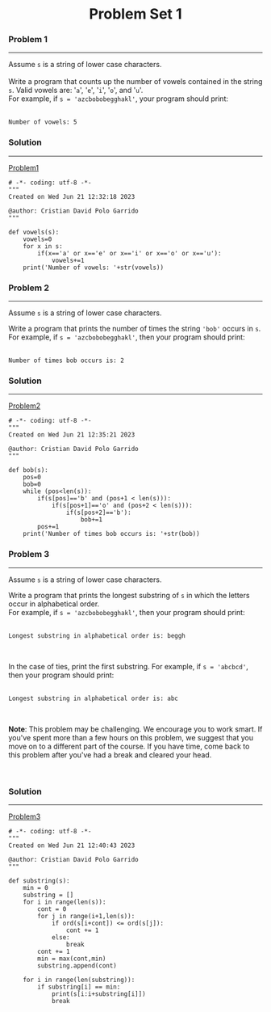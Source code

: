 <h1 align="center">Problem Set 1</h1>

### Problem 1

<hr>

Assume `s` is a string of lower case characters. <br><br>
Write a program that counts up the number of vowels contained in the string `s`. Valid vowels are: '`a`', '`e`', '`i`', '`o`', and '`u`'. <br>
For example, if `s = 'azcbobobegghakl'`, your program should print: <br><br>

    Number of vowels: 5

### Solution

<hr>

[Problem1](Problem1.py)

    # -*- coding: utf-8 -*-
    """
    Created on Wed Jun 21 12:32:18 2023
    
    @author: Cristian David Polo Garrido
    """
    
    def vowels(s):
        vowels=0
        for x in s:
            if(x=='a' or x=='e' or x=='i' or x=='o' or x=='u'):
                vowels+=1
        print('Number of vowels: '+str(vowels))

### Problem 2

<hr>

Assume `s` is a string of lower case characters. <br>

Write a program that prints the number of times the string `'bob'` occurs in `s`. <br>
For example, if `s = 'azcbobobegghakl'`, then your program should print: <br><br>

    Number of times bob occurs is: 2

### Solution

<hr>

[Problem2](Problem2.py)

    # -*- coding: utf-8 -*-
    """
    Created on Wed Jun 21 12:35:21 2023
    
    @author: Cristian David Polo Garrido
    """
    
    def bob(s):
        pos=0
        bob=0
        while (pos<len(s)):
            if(s[pos]=='b' and (pos+1 < len(s))):
                if(s[pos+1]=='o' and (pos+2 < len(s))):
                    if(s[pos+2]=='b'):
                        bob+=1
            pos+=1
        print('Number of times bob occurs is: '+str(bob))

### Problem 3

<hr>

Assume `s` is a string of lower case characters. <br>

Write a program that prints the longest substring of `s` in which the letters occur in alphabetical order. <br>
For example, if `s = 'azcbobobegghakl'`, then your program should print: <br><br>

    Longest substring in alphabetical order is: beggh

<br>

In the case of ties, print the first substring. For example, if `s = 'abcbcd'`, then your program should print: <br><br>

    Longest substring in alphabetical order is: abc
    
<br>

**Note**: This problem may be challenging. We encourage you to work smart. If you've spent more than a few hours on this problem, we suggest that you move on to a different part of the course. If you have time, come back to this problem after you've had a break and cleared your head.

<br>

### Solution

<hr>

[Problem3](Problem3.py)

    # -*- coding: utf-8 -*-
    """
    Created on Wed Jun 21 12:40:43 2023
    
    @author: Cristian David Polo Garrido
    """
    
    def substring(s):
        min = 0
        substring = []
        for i in range(len(s)):
            cont = 0
            for j in range(i+1,len(s)):
                if ord(s[i+cont]) <= ord(s[j]):
                    cont += 1
                else:
                    break
            cont += 1
            min = max(cont,min)
            substring.append(cont)
            
        for i in range(len(substring)):
            if substring[i] == min:
                print(s[i:i+substring[i]])
                break
